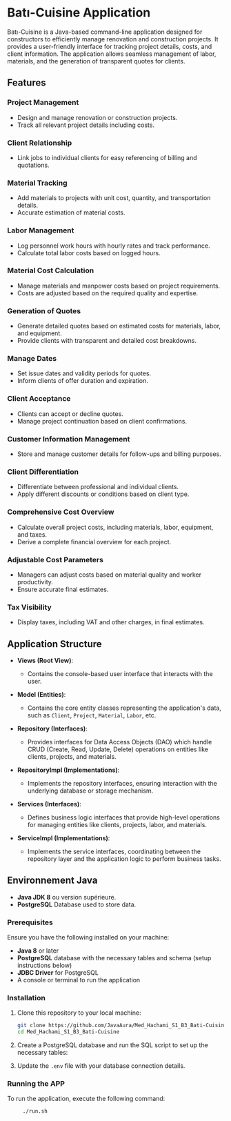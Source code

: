 # Batı-Cuisine Application

Batı-Cuisine is a Java-based command-line application designed for constructors to efficiently manage renovation and construction projects. It provides a user-friendly interface for tracking project details, costs, and client information. The application allows seamless management of labor, materials, and the generation of transparent quotes for clients.

## Features

### Project Management
- Design and manage renovation or construction projects.
- Track all relevant project details including costs.

### Client Relationship
- Link jobs to individual clients for easy referencing of billing and quotations.

### Material Tracking
- Add materials to projects with unit cost, quantity, and transportation details.
- Accurate estimation of material costs.

### Labor Management
- Log personnel work hours with hourly rates and track performance.
- Calculate total labor costs based on logged hours.

### Material Cost Calculation
- Manage materials and manpower costs based on project requirements.
- Costs are adjusted based on the required quality and expertise.

### Generation of Quotes
- Generate detailed quotes based on estimated costs for materials, labor, and equipment.
- Provide clients with transparent and detailed cost breakdowns.

### Manage Dates
- Set issue dates and validity periods for quotes.
- Inform clients of offer duration and expiration.

### Client Acceptance
- Clients can accept or decline quotes.
- Manage project continuation based on client confirmations.

### Customer Information Management
- Store and manage customer details for follow-ups and billing purposes.

### Client Differentiation
- Differentiate between professional and individual clients.
- Apply different discounts or conditions based on client type.

### Comprehensive Cost Overview
- Calculate overall project costs, including materials, labor, equipment, and taxes.
- Derive a complete financial overview for each project.

### Adjustable Cost Parameters
- Managers can adjust costs based on material quality and worker productivity.
- Ensure accurate final estimates.

### Tax Visibility
- Display taxes, including VAT and other charges, in final estimates.

## Application Structure

- **Views (Root View)**: 
  - Contains the console-based user interface that interacts with the user.
  
- **Model (Entities)**: 
  - Contains the core entity classes representing the application's data, such as `Client`, `Project`, `Material`, `Labor`, etc.
  
- **Repository (Interfaces)**: 
  - Provides interfaces for Data Access Objects (DAO) which handle CRUD (Create, Read, Update, Delete) operations on entities like clients, projects, and materials.
  
- **RepositoryImpl (Implementations)**: 
  - Implements the repository interfaces, ensuring interaction with the underlying database or storage mechanism.
  
- **Services (Interfaces)**: 
  - Defines business logic interfaces that provide high-level operations for managing entities like clients, projects, labor, and materials.
  
- **ServiceImpl (Implementations)**: 
  - Implements the service interfaces, coordinating between the repository layer and the application logic to perform business tasks.

## Environnement Java
- **Java JDK 8** ou version supérieure.
- **PostgreSQL** Database used to store data.

### Prerequisites

Ensure you have the following installed on your machine:

- **Java 8** or later
- **PostgreSQL** database with the necessary tables and schema (setup instructions below)
- **JDBC Driver** for PostgreSQL
- A console or terminal to run the application

### Installation

1. Clone this repository to your local machine:
   ```bash
   git clone https://github.com/JavaAura/Med_Hachami_S1_B3_Bati-Cuisine
   cd Med_Hachami_S1_B3_Bati-Cuisine

2. Create a PostgreSQL database and run the SQL script to set up the necessary tables:

3. Update the `.env` file with your database connection details.

### Running the APP
To run the application, execute the following command:
```bash
     ./run.sh  
```
